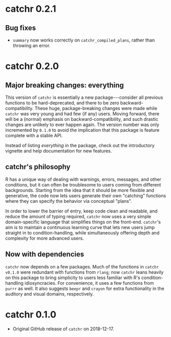 # catchr 0.2.1

## Bug fixes

 * `summary` now works correctly on `catchr_compiled_plans`, rather than throwing an error.

# catchr 0.2.0

## Major breaking changes: everything

This version of `catchr` is essentially a new package---consider all previous functions to be hard-deprecated, and there to be zero backward-compatibility. These huge, package-breaking changes were made while `catchr` was very young and had few (if any) users. Moving forward, there will be a (normal) emphasis on backward-compatibility, and such drastic changes are unlikely to ever happen again. The version number was only incremented by `0.1.0` to avoid the implication that this package is feature complete with a stable API.

Instead of listing *everything* in the package, check out the introductory vignette and help documentation for new features.

## catchr's philosophy

R has a unique way of dealing with warnings, errors, messages, and other conditions, but it can often be troublesome to users coming from different backgrounds. Starting from the idea that it should be more flexible and generative, the code now lets users generate their own "catching" functions where they can specify the behavior via conceptual "plans".  

In order to lower the barrier of entry, keep code clean and readable, and reduce the amount of typing required, `catchr` now uses a very simple domain-specific language that simplifies things on the front-end. `catchr`'s aim is to maintain a continuous learning curve that lets new users jump straight in to condition-handling, while simultaneously offering depth and complexity for more advanced users.

## Now with dependencies

`catchr` now depends on a few packages. Much of the functions in `catchr v0.1.0` were redundant with functions from `rlang`; now `catchr` leans heavily on this package to bring simplicity to users less familiar with R's condition-handling idiosyncracies. For convenience, it uses a few functions from `purrr` as well.  It also suggests `beepr` and `crayon` for extra functionality in the auditory and visual domains, respectively.

# catchr 0.1.0

* Original GitHub release of `catchr` on 2018-12-17. 

